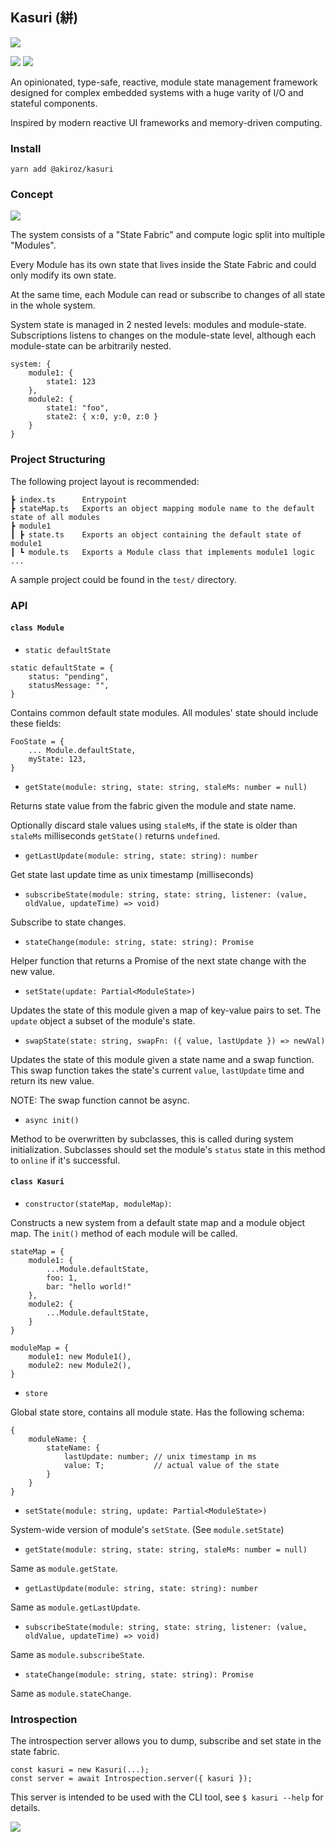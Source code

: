 ## Kasuri (絣)

![](logo.png)

![](https://github.com/akiroz/Kasuri/workflows/test/badge.svg)
[![](https://img.shields.io/npm/v/@akiroz/kasuri)](https://www.npmjs.com/package/@akiroz/kasuri)

An opinionated, type-safe, reactive, module state management framework designed
for complex embedded systems with a huge varity of I/O and stateful components.

Inspired by modern reactive UI frameworks and memory-driven computing.

### Install

```
yarn add @akiroz/kasuri
```

### Concept

![](concept.png)

The system consists of a "State Fabric" and compute logic split into multiple "Modules".

Every Module has its own state that lives inside the State Fabric and could only modify its own state.

At the same time, each Module can read or subscribe to changes of all state in the whole system.

System state is managed in 2 nested levels: modules and module-state. Subscriptions listens to changes on the module-state level, although each module-state can be arbitrarily nested.

```
system: {
    module1: {
        state1: 123
    },
    module2: {
        state1: "foo",
        state2: { x:0, y:0, z:0 }
    }
}
```

### Project Structuring

The following project layout is recommended:

```
┣ index.ts      Entrypoint
┣ stateMap.ts   Exports an object mapping module name to the default state of all modules
┣ module1
┃ ┣ state.ts    Exports an object containing the default state of module1
┃ ┗ module.ts   Exports a Module class that implements module1 logic
...
```

A sample project could be found in the `test/` directory.

### API

#### `class Module`

-   `static defaultState`

```
static defaultState = {
    status: "pending",
    statusMessage: "",
}
```

Contains common default state modules. All modules' state should include these fields:

```
FooState = {
    ... Module.defaultState,
    myState: 123,
}
```

-   `getState(module: string, state: string, staleMs: number = null)`

Returns state value from the fabric given the module and state name.

Optionally discard stale values using `staleMs`, if the state is older than
`staleMs` milliseconds `getState()` returns `undefined`.

-   `getLastUpdate(module: string, state: string): number`

Get state last update time as unix timestamp (milliseconds)

-   `subscribeState(module: string, state: string, listener: (value, oldValue, updateTime) => void)`

Subscribe to state changes.

-   `stateChange(module: string, state: string): Promise`

Helper function that returns a Promise of the next state change with the new value.

-   `setState(update: Partial<ModuleState>)`

Updates the state of this module given a map of key-value pairs to set.
The `update` object a subset of the module's state.

-   `swapState(state: string, swapFn: ({ value, lastUpdate }) => newVal)`

Updates the state of this module given a state name and a swap function.
This swap function takes the state's current `value`, `lastUpdate` time and return its
new value.

NOTE: The swap function cannot be async.

-   `async init()`

Method to be overwritten by subclasses, this is called during system initialization.
Subclasses should set the module's `status` state in this method to `online` if it's successful.

#### `class Kasuri`

-   `constructor(stateMap, moduleMap)`:

Constructs a new system from a default state map and a module object map.
The `init()` method of each module will be called.

```
stateMap = {
    module1: {
        ...Module.defaultState,
        foo: 1,
        bar: "hello world!"
    },
    module2: {
        ...Module.defaultState,
    }
}

moduleMap = {
    module1: new Module1(),
    module2: new Module2(),
}
```

-   `store`

Global state store, contains all module state. Has the following schema:

```
{
    moduleName: {
        stateName: {
            lastUpdate: number; // unix timestamp in ms
            value: T;           // actual value of the state
        }
    }
}
```

-   `setState(module: string, update: Partial<ModuleState>)`

System-wide version of module's `setState`. (See `module.setState`)

-   `getState(module: string, state: string, staleMs: number = null)`

Same as `module.getState`.

-   `getLastUpdate(module: string, state: string): number`

Same as `module.getLastUpdate`.

-   `subscribeState(module: string, state: string, listener: (value, oldValue, updateTime) => void)`

Same as `module.subscribeState`.

-   `stateChange(module: string, state: string): Promise`

Same as `module.stateChange`.

### Introspection

The introspection server allows you to dump, subscribe and set state in the state fabric.

```
const kasuri = new Kasuri(...);
const server = await Introspection.server({ kasuri });
```

This server is intended to be used with the CLI tool, see `$ kasuri --help` for details.

![](screenshot.png)
